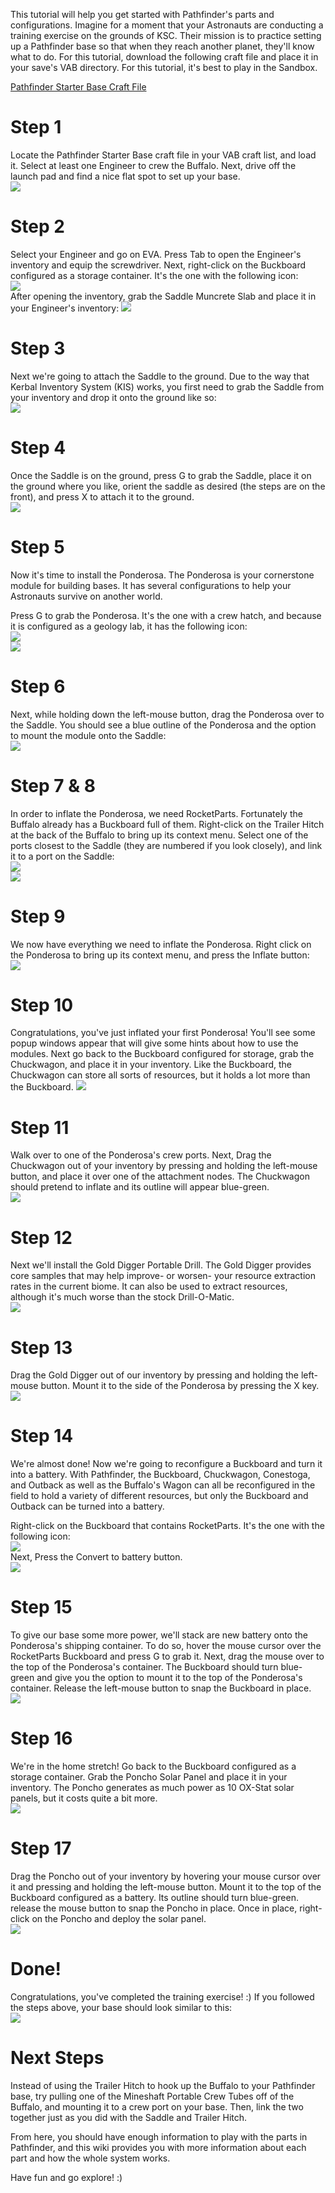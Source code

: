 This tutorial will help you get started with Pathfinder's parts and configurations. Imagine for a moment that your Astronauts are conducting a training exercise on the grounds of KSC. Their mission is to practice setting up a Pathfinder base so that when they reach another planet, they'll know what to do. For this tutorial, download the following craft file and place it in your save's VAB directory. For this tutorial, it's best to play in the Sandbox.

[Pathfinder Starter Base Craft File](https://github.com/Angel-125/Pathfinder/wiki/PathfinderStarterBase.craft)

# Step 1
Locate the Pathfinder Starter Base craft file in your VAB craft list, and load it. Select at least one Engineer to crew the Buffalo. Next, drive off the launch pad and find a nice flat spot to set up your base.  
![](https://github.com/Angel-125/Pathfinder/wiki/Step1.jpg)  
# Step 2  
Select your Engineer and go on EVA. Press Tab to open the Engineer's inventory and equip the screwdriver. Next, right-click on the Buckboard configured as a storage container. It's the one with the following icon:  
![](https://github.com/Angel-125/Pathfinder/wiki/Storage.jpg)  
After opening the inventory, grab the Saddle Muncrete Slab and place it in your Engineer's inventory:
![](https://github.com/Angel-125/Pathfinder/wiki/Step2.jpg)  
# Step 3  
Next we're going to attach the Saddle to the ground. Due to the way that Kerbal Inventory System (KIS) works, you first need to grab the Saddle from your inventory and drop it onto the ground like so:  
![](https://github.com/Angel-125/Pathfinder/wiki/Step3.jpg)  
# Step 4  
Once the Saddle is on the ground, press G to grab the Saddle, place it on the ground where you like, orient the saddle as desired (the steps are on the front), and press X to attach it to the ground.  
![](https://github.com/Angel-125/Pathfinder/wiki/Step4.jpg)  
# Step 5  
Now it's time to install the Ponderosa. The Ponderosa is your cornerstone module for building bases. It has several configurations to help your Astronauts survive on another world.

Press G to grab the Ponderosa. It's the one with a crew hatch, and because it is configured as a geology lab, it has the following icon:  
![](https://github.com/Angel-125/Pathfinder/wiki/Pathfinder.jpg)  
![](https://github.com/Angel-125/Pathfinder/wiki/Step5.jpg)  
# Step 6  
Next, while holding down the left-mouse button, drag the Ponderosa over to the Saddle. You should see a blue outline of the Ponderosa and the option to mount the module onto the Saddle:  
![](https://github.com/Angel-125/Pathfinder/wiki/Step6.jpg)  
# Step 7 & 8  
In order to inflate the Ponderosa, we need RocketParts. Fortunately the Buffalo already has a Buckboard full of them. Right-click on the Trailer Hitch at the back of the Buffalo to bring up its context menu. Select one of the ports closest to the Saddle (they are numbered if you look closely), and link it to a port on the Saddle:  
![](https://github.com/Angel-125/Pathfinder/wiki/Step7.jpg)  
![](https://github.com/Angel-125/Pathfinder/wiki/Step8.jpg)  
# Step 9  
We now have everything we need to inflate the Ponderosa. Right click on the Ponderosa to bring up its context menu, and press the Inflate button:  
![](https://github.com/Angel-125/Pathfinder/wiki/Step9.jpg)  
# Step 10  
Congratulations, you've just inflated your first Ponderosa! You'll see some popup windows appear that will give some hints about how to use the modules. Next go back to the Buckboard configured for storage, grab the Chuckwagon, and place it in your inventory. Like the Buckboard, the Chuckwagon can store all sorts of resources, but it holds a lot more than the Buckboard.
![](https://github.com/Angel-125/Pathfinder/wiki/Step10.jpg)  
# Step 11  
Walk over to one of the Ponderosa's crew ports. Next, Drag the Chuckwagon out of your inventory by pressing and holding the left-mouse button, and place it over one of the attachment nodes. The Chuckwagon should pretend to inflate and its outline will appear blue-green.  
![](https://github.com/Angel-125/Pathfinder/wiki/Step11.jpg)  
# Step 12  
Next we'll install the Gold Digger Portable Drill. The Gold Digger provides core samples that may help improve- or worsen- your resource extraction rates in the current biome. It can also be used to extract resources, although it's much worse than the stock Drill-O-Matic.  
![](https://github.com/Angel-125/Pathfinder/wiki/Step12.jpg)  
# Step 13  
Drag the Gold Digger out of our inventory by pressing and holding the left-mouse button. Mount it to the side of the Ponderosa by pressing the X key.  
![](https://github.com/Angel-125/Pathfinder/wiki/Step13.jpg)  
# Step 14  
We're almost done! Now we're going to reconfigure a Buckboard and turn it into a battery. With Pathfinder, the Buckboard, Chuckwagon, Conestoga, and Outback as well as the Buffalo's Wagon can all be reconfigured in the field to hold a variety of different resources, but only the Buckboard and Outback can be turned into a battery.

Right-click on the Buckboard that contains RocketParts. It's the one with the following icon:  
![](https://github.com/Angel-125/Pathfinder/wiki/RocketParts.jpg)  
Next, Press the Convert to battery button.  
![](https://github.com/Angel-125/Pathfinder/wiki/Step14.jpg)  
# Step 15  
To give our base some more power, we'll stack are new battery onto the Ponderosa's shipping container. To do so, hover the mouse cursor over the RocketParts Buckboard and press G to grab it. Next, drag the mouse over to the top of the Ponderosa's container. The Buckboard should turn blue-green and give you the option to mount it to the top of the Ponderosa's container. Release the left-mouse button to snap the Buckboard in place.  
![](https://github.com/Angel-125/Pathfinder/wiki/Step15.jpg)  
# Step 16  
We're in the home stretch! Go back to the Buckboard configured as a storage container. Grab the Poncho Solar Panel and place it in your inventory. The Poncho generates as much power as 10 OX-Stat solar panels, but it costs quite a bit more.  
![](https://github.com/Angel-125/Pathfinder/wiki/Step16.jpg)  
# Step 17  
Drag the Poncho out of your inventory by hovering your mouse cursor over it and pressing and holding the left-mouse button. Mount it to the top of the Buckboard configured as a battery. Its outline should turn blue-green. release the mouse button to snap the Poncho in place. Once in place, right-click on the Poncho and deploy the solar panel.  
![](https://github.com/Angel-125/Pathfinder/wiki/Step17.jpg)  
# Done!  
Congratulations, you've completed the training exercise! :) If you followed the steps above, your base should look similar to this:  
![](https://github.com/Angel-125/Pathfinder/wiki/Step18.jpg)  
# Next Steps  
Instead of using the Trailer Hitch to hook up the Buffalo to your Pathfinder base, try pulling one of the Mineshaft Portable Crew Tubes off of the Buffalo, and mounting it to a crew port on your base. Then, link the two together just as you did with the Saddle and Trailer Hitch.

From here, you should have enough information to play with the parts in Pathfinder, and this wiki provides you with more information about each part and how the whole system works.

Have fun and go explore! :)
